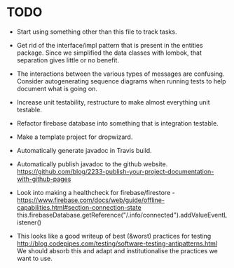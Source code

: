 # TODO


* Start using something other than this file to track tasks.
* Get rid of the interface/impl pattern that is present in
  the entities package.  Since we simplified the data classes
  with lombok, that separation gives little or no benefit.
* The interactions between the various types of messages are
  confusing.  Consider autogenerating sequence diagrams when
  running tests to help document what is going on.
* Increase unit testability, restructure to make almost everything
  unit testable.
* Refactor firebase database into something that is  integration testable.
* Make a template project for dropwizard.
* Automatically generate javadoc in Travis build.
* Automatically publish javadoc to the github website.
   https://github.com/blog/2233-publish-your-project-documentation-with-github-pages
* Look into making a healthcheck for firebase/firestore
       - https://www.firebase.com/docs/web/guide/offline-capabilities.html#section-connection-state
         this.firebaseDatabase.getReference("/.info/connected").addValueEventListener()

* This looks like a good writeup of best (&worst) practices for testing
  http://blog.codepipes.com/testing/software-testing-antipatterns.html   We should
  absorb this and adapt and institutionalise the practices we want to use.